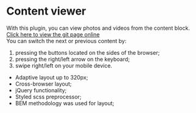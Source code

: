 # Content viewer
With this plugin, you can view photos and videos from the content block. 
<br/>
<a href="https://viktorcoi.github.io/content-viewer/">Click here to view the git page online</a>
<br/>
You can switch the next or previous content by:
1) pressing the buttons located on the sides of the browser;
2) pressing the right/left arrow on the keyboard;
3) swipe right/left on your mobile device.
- Adaptive layout up to 320px;
- Cross-browser layout;
- jQuery functionality;
- Styled scss preprocessor;
- BEM methodology was used for layout;
